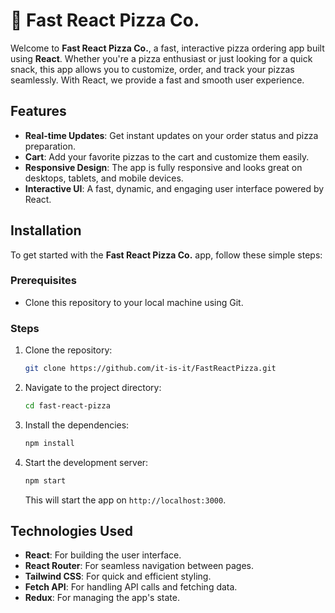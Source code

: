 # 🍕 Fast React Pizza Co.

Welcome to **Fast React Pizza Co.**, a fast, interactive pizza ordering app built using **React**. Whether you're a pizza enthusiast or just looking for a quick snack, this app allows you to customize, order, and track your pizzas seamlessly. With React, we provide a fast and smooth user experience.

## Features

- **Real-time Updates**: Get instant updates on your order status and pizza preparation.
- **Cart**: Add your favorite pizzas to the cart and customize them easily.
- **Responsive Design**: The app is fully responsive and looks great on desktops, tablets, and mobile devices.
- **Interactive UI**: A fast, dynamic, and engaging user interface powered by React.

## Installation

To get started with the **Fast React Pizza Co.** app, follow these simple steps:

### Prerequisites

- Clone this repository to your local machine using Git.

### Steps

1. Clone the repository:

   ```bash
   git clone https://github.com/it-is-it/FastReactPizza.git
   ```

2. Navigate to the project directory:

   ```bash
   cd fast-react-pizza
   ```

3. Install the dependencies:

   ```bash
   npm install
   ```

4. Start the development server:

   ```bash
   npm start
   ```

   This will start the app on `http://localhost:3000`.

## Technologies Used

- **React**: For building the user interface.
- **React Router**: For seamless navigation between pages.
- **Tailwind CSS**: For quick and efficient styling.
- **Fetch API**: For handling API calls and fetching data.
- **Redux**: For managing the app's state.
